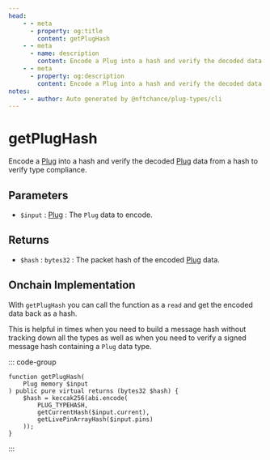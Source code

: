 ```yaml
---
head:
    - - meta
      - property: og:title
        content: getPlugHash
    - - meta
      - name: description
        content: Encode a Plug into a hash and verify the decoded data to verify type compliance.
    - - meta
      - property: og:description
        content: Encode a Plug into a hash and verify the decoded data to verify type compliance.
notes:
    - - author: Auto generated by @nftchance/plug-types/cli
---
```

        
# getPlugHash

Encode a [Plug](/generated/base-types/Plug) into a hash and verify the decoded [Plug](/generated/base-types/Plug) data from a hash to verify type compliance.

## Parameters

- `$input` : [Plug](/generated/base-types/Plug) : The `Plug` data to encode.

## Returns

- `$hash` : `bytes32` : The packet hash of the encoded [Plug](/generated/base-types/Plug) data.

## Onchain Implementation

With `getPlugHash` you can call the function as a `read` and get the encoded data back as a hash. 
        
This is helpful in times when you need to build a message hash without tracking down all the types as well as when you need to verify a signed message hash containing a `Plug` data type.

::: code-group

``` solidity [Types.sol:getPlugHash]
function getPlugHash(
	Plug memory $input
) public pure virtual returns (bytes32 $hash) {
	$hash = keccak256(abi.encode(
		PLUG_TYPEHASH,
		getCurrentHash($input.current),
		getLivePinArrayHash($input.pins)
	));
}
``` 

:::
